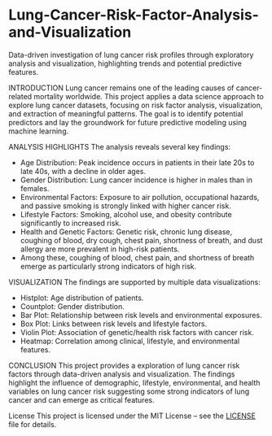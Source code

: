 # Lung-Cancer-Risk-Factor-Analysis-and-Visualization
Data-driven investigation of lung cancer risk profiles through exploratory analysis and visualization, highlighting trends and potential predictive features.

INTRODUCTION
Lung cancer remains one of the leading causes of cancer-related mortality worldwide. This project applies a data science approach to explore lung cancer datasets, focusing on risk factor analysis, visualization, and extraction of meaningful patterns. The goal is to identify potential predictors and lay the groundwork for future predictive modeling using machine learning.

ANALYSIS HIGHLIGHTS
The analysis reveals several key findings:

- Age Distribution: Peak incidence occurs in patients in their late 20s to late 40s, with a decline in older ages.  
- Gender Distribution: Lung cancer incidence is higher in males than in females.  
- Environmental Factors: Exposure to air pollution, occupational hazards, and passive smoking is strongly linked with higher cancer risk.  
- Lifestyle Factors: Smoking, alcohol use, and obesity contribute significantly to increased risk.  
- Health and Genetic Factors: Genetic risk, chronic lung disease, coughing of blood, dry cough, chest pain, shortness of breath, and dust allergy are more prevalent in high-risk patients.  
- Among these, coughing of blood, chest pain, and shortness of breath emerge as particularly strong indicators of high risk.  

VISUALIZATION
The findings are supported by multiple data visualizations:

- Histplot: Age distribution of patients.  
- Countplot: Gender distribution.  
- Bar Plot: Relationship between risk levels and environmental exposures.  
- Box Plot: Links between risk levels and lifestyle factors.  
- Violin Plot: Association of genetic/health risk factors with cancer risk.  
- Heatmap: Correlation among clinical, lifestyle, and environmental features.

CONCLUSION
This project provides a exploration of lung cancer risk factors through data-driven analysis and visualization. The findings highlight the influence of demographic, lifestyle, environmental, and health variables on lung cancer risk suggesting some strong indicators of lung cancer and can emerge as critical features. 

License
This project is licensed under the MIT License – see the [LICENSE](LICENSE) file for details.
